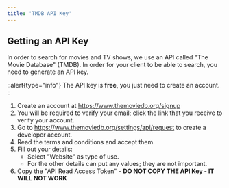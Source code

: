 ```yaml
---
title: 'TMDB API Key'
---
```


## Getting an API Key
In order to search for movies and TV shows, we use an API called "The Movie Database" (TMDB). In order for your client to be able to search, you need to generate an API key.

::alert{type="info"}
The API key is **free**, you just need to create an account.
::

1. Create an account at https://www.themoviedb.org/signup
1. You will be required to verify your email; click the link that you receive to verify your account.
1. Go to https://www.themoviedb.org/settings/api/request to create a developer account.
1. Read the terms and conditions and accept them.
1. Fill out your details:
    - Select "Website" as type of use.
    - For the other details can put any values; they are not important. 
1. Copy the "API Read Access Token" - **DO NOT COPY THE API Key - IT WILL NOT WORK**